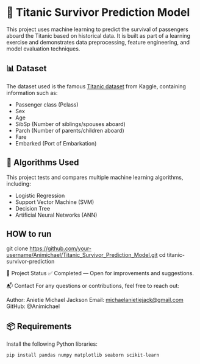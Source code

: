 # 🚢 Titanic Survivor Prediction Model

This project uses machine learning to predict the survival of passengers aboard the Titanic based on historical data. It is built as part of a learning exercise and demonstrates data preprocessing, feature engineering, and model evaluation techniques.

## 📊 Dataset

The dataset used is the famous [Titanic dataset](https://www.kaggle.com/competitions/titanic/data) from Kaggle, containing information such as:
- Passenger class (Pclass)
- Sex
- Age
- SibSp (Number of siblings/spouses aboard)
- Parch (Number of parents/children aboard)
- Fare
- Embarked (Port of Embarkation)

## 🧠 Algorithms Used

This project tests and compares multiple machine learning algorithms, including:
- Logistic Regression
- Support Vector Machine (SVM)
- Decision Tree
- Artificial Neural Networks (ANN)


## HOW to  run
git clone https://github.com/your-username/Animichael/Titanic_Survivor_Prediction_Model.git
cd titanic-survivor-prediction


📌 Project Status
✅ Completed — Open for improvements and suggestions.

📬 Contact
For any questions or contributions, feel free to reach out:

Author: Anietie Michael Jackson
Email: michaelanietiejack@gmail.com
GitHub: @Animichael



## 📦 Requirements

Install the following Python libraries:

```bash
pip install pandas numpy matplotlib seaborn scikit-learn




